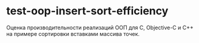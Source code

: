 test-oop-insert-sort-efficiency
===============================

Оценка производительности реализаций ООП для C, Objective-C и C++ на примере сортировки вставками массива точек.